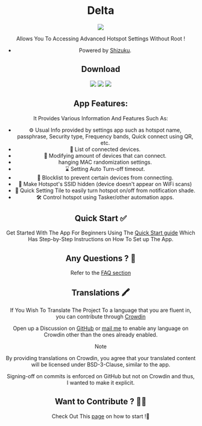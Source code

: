 <div align="center">

# Delta

[![](https://raw.githubusercontent.com/supershadoe/delta/main/app/src/main/ic_launcher-playstore.png)](https://github.com/supershadoe/delta)

Allows You To Accessing Advanced Hotspot Settings Without Root !
- Powered by [Shizuku](https://shizuku.rikka.app/).

## Download

[![](https://delta.shadoe.dev/_astro/IzzyOnDroidButton_21Vuwp.webp)](https://github.com/ImranR98/Obtainium)
[![](https://delta.shadoe.dev/_astro/badge_obtainium_Z1x2eGK.webp)](https://github.com/ImranR98/Obtainium)
[![](https://ibb.co/SDPBWRy4)](https://github.com/supershadoe/delta/releases)


## App Features:
It Provides Various Information And Features Such As:
- ⚙️ Usual Info provided by settings app such as hotspot name, passphrase, Security type, Frequency bands, Quick connect using QR, etc.
- 📃 List of connected devices.
- 📱 Modifying amount of devices that can connect.
- hanging MAC randomization settings.
- ⌛ Setting Auto Turn-off timeout.
- 🚧 Blocklist to prevent certain devices from connecting.
- 🔐 Make Hotspot's SSID hidden (device doesn't appear on WiFi scans)
- 🔗 Quick Setting Tile to easily turn hotspot on/off from notification shade.
- 🛠️ Control hotspot using Tasker/other automation apps.

## Quick Start ✅

Get Started With The App For Beginners Using The [Quick Start guide](https://delta.shadoe.dev/quick-start-guide/)
Which Has Step-by-Step Instructions on How To Set up The App.

## Any Questions ? 🤔

Refer to the [FAQ section](https://delta.shadoe.dev/faq/)

## Translations 🖍️

If You Wish To Translate The Project To a language that you are fluent in, you
can contribute through [Crowdin](https://crowdin.com/project/delta-app)

Open up a Discussion on [GitHub](https://github.com/supershadoe/delta/discussions/new?category=ideas)
or [mail me](mailto:shadoe@shadoe.dev) to enable any language on Crowdin other
than the ones already enabled.

> [!NOTE]
> By providing translations on Crowdin, you agree that your translated content
> will be licensed under BSD-3-Clause, similar to the app.

Signing-off on commits is enforced on GitHub but not on Crowdin and thus, I
wanted to make it explicit.

## Want to Contribute ? 👨‍💻

Check Out This [page](https://github.com/supershadoe/delta/contribute) on how
to start !:hugs:
